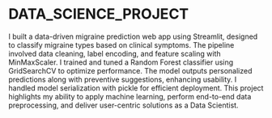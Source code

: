 # DATA_SCIENCE_PROJECT

I built a data-driven migraine prediction web app using Streamlit, designed to classify migraine types based on clinical symptoms. The pipeline involved data cleaning, label encoding, and feature scaling with MinMaxScaler. I trained and tuned a Random Forest classifier using GridSearchCV to optimize performance. The model outputs personalized predictions along with preventive suggestions, enhancing usability. I handled model serialization with pickle for efficient deployment. This project highlights my ability to apply machine learning, perform end-to-end data preprocessing, and deliver user-centric solutions as a Data Scientist.
